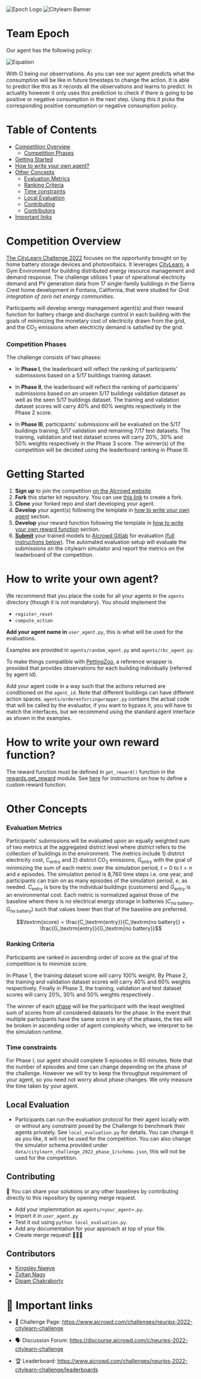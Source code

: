 ![Epoch Logo](https://drive.google.com/uc?export=view&id=1qzSSDQv3EQnSj7afgADCV8m3e9Zh2T0i)
![Citylearn Banner](https://images.aicrowd.com/uploads/ckeditor/pictures/906/content_Card_Banner.jpg)

# Team Epoch 
Our agent has the following policy:

![Equation](https://latex.codecogs.com/svg.image?\mathrm{pi}(O)&space;=&space;\frac{-\left(&space;\frac{\mathrm{LoadPredictor}\left(O\right)&space;-&space;\mathrm{SolarPredictor}\left(O\right)}{\left|{\mathrm{LoadPredictor}\left(O\right)&space;-&space;\mathrm{SolarPredictor}\left(O\right)}\right|}&space;\right)&space;\mathrm{PredictConsumption}\left(O\right)}{RemainingBatteryCapacity})

With O being our obserrvations. As you can see our agent predicts what the consumption will be like in future timesteps to change the action. It is able to predict like this as it records all the observations and learns to predict. In actuality however it only uses this prediction to check if there is going to be positive or negative consumption in the next step. Using this it picks the corresponding positive consumption or negative consumption policy.

# Table of Contents

- [Competition Overview](#competition-overview)
    + [Competition Phases](#competition-phases)
- [Getting Started](#getting-started)
- [How to write your own agent?](#how-to-write-your-own-agent)
- [Other Concepts](#other-concepts)
    + [Evaluation Metrics](#evaluation-metrics)
    + [Ranking Criteria](#ranking-criteria)
    + [Time constraints](#time-constraints)
  * [Local Evaluation](#local-evaluation)
  * [Contributing](#contributing)
  * [Contributors](#contributors)
- [Important links](#-important-links)


#  Competition Overview
[The CityLearn Challenge 2022](https://www.aicrowd.com/challenges/neurips-2022-citylearn-challenge) focuses on the opportunity brought on by home battery storage devices and photovoltaics. It leverages [CityLearn](https://github.com/intelligent-environments-lab/CityLearn/tree/citylearn_2022), a Gym Environment for building distributed energy resource management and demand response. The challenge utilizes 1 year of operational electricity demand and PV generation data from 17 single-family buildings in the Sierra Crest home development in Fontana, California, that were studied for _Grid integration of zero net energy communities_.

Participants will develop energy management agent(s) and their reward function for battery charge and discharge control in each building with the goals of minimizing the monetary cost of electricity drawn from the grid, and the CO<sub>2</sub> emissions when electricity demand is satisfied by the grid.

### Competition Phases
The challenge consists of two phases: 
- In **Phase I**, the leaderboard will reflect the ranking of participants' submissions based on a 5/17 buildings training dataset.

- In **Phase II**, the leaderboard will reflect the ranking of participants' submissions based on an unseen 5/17 buildings validation dataset as well as the seen 5/17 buildings dataset. The training and validation dataset scores will carry 40% and 60% weights respectively in the Phase 2 score.

- In **Phase III**, participants' submissions will be evaluated on the 5/17 buildings training, 5/17 validation and remaining 7/17 test datasets. The training, validation and test dataset scores will carry 20%, 30% and 50% weights respectively in the Phase 3 score. The winner(s) of the competition will be decided using the leaderboard ranking in Phase III.



#  Getting Started
1. **Sign up** to join the competition [on the AIcrowd website](https://www.aicrowd.com/challenges/neurips-2022-citylearn-challenge).
3. **Fork** this starter kit repository. You can use [this link](https://gitlab.aicrowd.com/aicrowd/challenges/citylearn-challenge-2022/citylearn-2022-starter-kit/-/forks/new) to create a fork.
4. **Clone** your forked repo and start developing your agent.
5. **Develop** your agent(s) following the template in [how to write your own agent](#how-to-write-your-own-agent) section.
5. **Develop** your reward function following the template in [how to write your own reward function](#how-to-write-your-own-reward-function) section.
6. [**Submit**](#how-to-make-a-submission) your trained models to [AIcrowd Gitlab](https://gitlab.aicrowd.com) for evaluation [(full instructions below)](#how-to-make-a-submission). The automated evaluation setup will evaluate the submissions on the citylearn simulator and report the metrics on the leaderboard of the competition.


# How to write your own agent?

We recommend that you place the code for all your agents in the `agents` directory (though it is not mandatory). You should implement the

- `register_reset`
- `compute_action`

**Add your agent name in** `user_agent.py`, this is what will be used for the evaluations.
  
Examples are provided in `agents/random_agent.py` and `agents/rbc_agent.py`.

To make things compatible with [PettingZoo](https://www.pettingzoo.ml/), a reference wrapper is provided that provides observations for each building individually (referred by agent id).

Add your agent code in a way such that the actions returned are conditioned on the `agent_id`. Note that different buildings can have different action spaces. `agents/orderenforcingwrapper.py` contains the actual code that will be called by the evaluator, if you want to bypass it, you will have to match the interfaces, but we recommend using the standard agent interface as shown in the examples.


# How to write your own reward function?
The reward function must be defined in `get_reward()` function in the [rewards.get_reward](rewards/get_reward.py) module. See [here](rewards/README.md) for instructions on how to define a custom reward function.


# Other Concepts
### Evaluation Metrics
Participants' submissions will be evaluated upon an equally weighted sum of two metrics at the aggregated district level where _district_ refers to the collection of buildings in the environment. The metrics include 1) district electricity cost, $`C_\textrm{entry}`$ and 2) district CO<sub>2</sub> emissions, $`G_\textrm{entry}`$ with the goal of minimizing the sum of each metric over the simulation period, $`t=0`$ to $`t=n`$ and $`e`$ episodes. The simulation period is 8,760 time steps i.e. one year, and participants can train on as many episodes of the simulation period, $`e`$, as needed.  $`C_\textrm{entry}`$ is bore by the individual buildings (customers) and $`G_\textrm{entry}`$ is an environmental cost. Each metric is normalized against those of the baseline where there is no electrical energy storage in batteries ($`C_\textrm{no battery}`$, $`G_\textrm{no battery}`$) such that values lower than that of the baseline are preferred.

```math
\textrm{score} = \frac{C_\textrm{entry}}{C_\textrm{no battery}} 
    + \frac{G_\textrm{entry}}{G_\textrm{no battery}}
```

### Ranking Criteria
Participants are ranked in ascending order of $`\textrm{score}`$ as the goal of the competition is to minimize $`\textrm{score}`$. 

In Phase 1, the training dataset score will carry 100% weight. By Phase 2, the training and validation dataset scores will carry 40% and 60% weights respectively. Finally in Phase 3, the training, validation and test dataset scores will carry 20%, 30% and 50% weights respectively .

The winner of each [phase](#competition-phases) will be the participant with the least weighted sum of scores from all considered datasets for the phase. In the event that multiple participants have the same $`\textrm{score}`$ in any of the phases, the ties will be broken in ascending order of agent complexity which, we interpret to be the simulation runtime.

### Time constraints

For Phase I, our agent should complete 5 episodes in 60 minutes. Note that the number of episodes and time can change depending on the phase of the challenge. However we will try to keep the throughput requirement of your agent, so you need not worry about phase changes. We only measure the time taken by your agent.



## Local Evaluation
- Participants can run the evaluation protocol for their agent locally with or without any constraint posed by the Challenge to benchmark their agents privately. See `local_evaluation.py` for details. You can change it as you like, it will not be used for the competition. You can also change the simulator schema provided under `data/citylearn_challenge_2022_phase_1/schema.json`, this will not be used for the competition.

## Contributing

🙏 You can share your solutions or any other baselines by contributing directly to this repository by opening merge request.

- Add your implemntation as `agents/<your_agent>.py`.
- Import it in `user_agent.py`
- Test it out using `python local_evaluation.py`.
- Add any documentation for your approach at top of your file.
- Create merge request! 🎉🎉🎉 

## Contributors

- [Kingsley Nweye](https://www.aicrowd.com/participants/kingsley_nweye)
- [Zoltan Nagy](https://www.aicrowd.com/participants/nagyz)
- [Dipam Chakraborty](https://www.aicrowd.com/participants/dipam)

# 📎 Important links

- 💪 Challenge Page: https://www.aicrowd.com/challenges/neurips-2022-citylearn-challenge

- 🗣 Discussion Forum: https://discourse.aicrowd.com/c/neurips-2022-citylearn-challenge

- 🏆 Leaderboard: https://www.aicrowd.com/challenges/neurips-2022-citylearn-challenge/leaderboards
